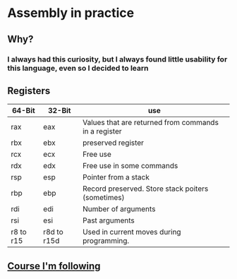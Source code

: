 # Assembly in practice

## Why?

### I always had this curiosity, but I always found little usability for this language, even so I decided to learn

## Registers

| 64-Bit        | 32-Bit      | use |
| ------|-----|-----|
| rax  	| eax  |  Values that are returned from commands in a register	|
| rbx  	| ebx 	| preserved register 	|
| rcx  	| ecx	| Free use 	|
| rdx  	| edx 	| Free use in some commands 	|
| rsp	| esp	| Pointer from a stack 	|
| rbp	| ebp | Record preserved. Store stack poiters (sometimes) 	|
| rdi	| edi | Number of arguments 	|
| rsi	| esi | Past arguments 	|
| r8 to r15 | r8d to r15d | Used in current moves during programming.|

## [Course I'm following](https://www.youtube.com/watch?v=JL0P5Jv1oVU)

